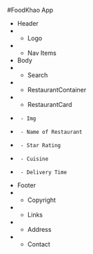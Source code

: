 #FoodKhao App

- Header
- - Logo
- - Nav Items
- Body
- - Search
- - RestaurantContainer
- - RestaurantCard
-      - Img
-      - Name of Restaurant
-      - Star Rating
-      - Cuisine
-      - Delivery Time
- Footer
- - Copyright
- - Links
- - Address
- - Contact
